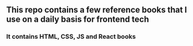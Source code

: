 ## This repo contains a few reference books that I use on a daily basis for frontend tech
### It contains HTML, CSS, JS and React books
